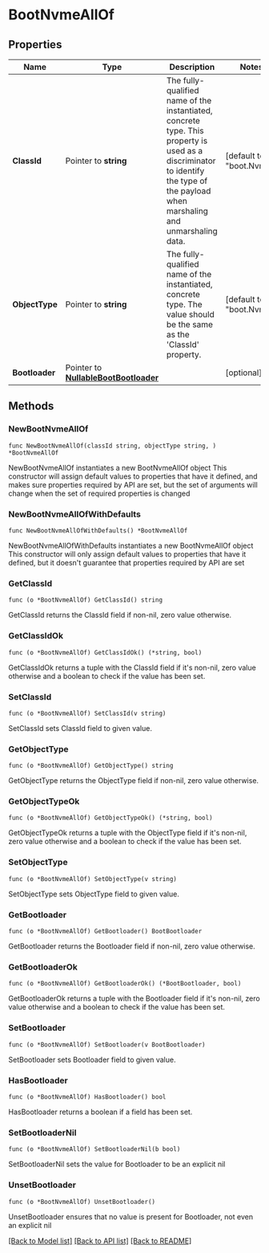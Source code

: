 # BootNvmeAllOf

## Properties

Name | Type | Description | Notes
------------ | ------------- | ------------- | -------------
**ClassId** | Pointer to **string** | The fully-qualified name of the instantiated, concrete type. This property is used as a discriminator to identify the type of the payload when marshaling and unmarshaling data. | [default to "boot.Nvme"]
**ObjectType** | Pointer to **string** | The fully-qualified name of the instantiated, concrete type. The value should be the same as the &#39;ClassId&#39; property. | [default to "boot.Nvme"]
**Bootloader** | Pointer to [**NullableBootBootloader**](boot.Bootloader.md) |  | [optional] 

## Methods

### NewBootNvmeAllOf

`func NewBootNvmeAllOf(classId string, objectType string, ) *BootNvmeAllOf`

NewBootNvmeAllOf instantiates a new BootNvmeAllOf object
This constructor will assign default values to properties that have it defined,
and makes sure properties required by API are set, but the set of arguments
will change when the set of required properties is changed

### NewBootNvmeAllOfWithDefaults

`func NewBootNvmeAllOfWithDefaults() *BootNvmeAllOf`

NewBootNvmeAllOfWithDefaults instantiates a new BootNvmeAllOf object
This constructor will only assign default values to properties that have it defined,
but it doesn't guarantee that properties required by API are set

### GetClassId

`func (o *BootNvmeAllOf) GetClassId() string`

GetClassId returns the ClassId field if non-nil, zero value otherwise.

### GetClassIdOk

`func (o *BootNvmeAllOf) GetClassIdOk() (*string, bool)`

GetClassIdOk returns a tuple with the ClassId field if it's non-nil, zero value otherwise
and a boolean to check if the value has been set.

### SetClassId

`func (o *BootNvmeAllOf) SetClassId(v string)`

SetClassId sets ClassId field to given value.


### GetObjectType

`func (o *BootNvmeAllOf) GetObjectType() string`

GetObjectType returns the ObjectType field if non-nil, zero value otherwise.

### GetObjectTypeOk

`func (o *BootNvmeAllOf) GetObjectTypeOk() (*string, bool)`

GetObjectTypeOk returns a tuple with the ObjectType field if it's non-nil, zero value otherwise
and a boolean to check if the value has been set.

### SetObjectType

`func (o *BootNvmeAllOf) SetObjectType(v string)`

SetObjectType sets ObjectType field to given value.


### GetBootloader

`func (o *BootNvmeAllOf) GetBootloader() BootBootloader`

GetBootloader returns the Bootloader field if non-nil, zero value otherwise.

### GetBootloaderOk

`func (o *BootNvmeAllOf) GetBootloaderOk() (*BootBootloader, bool)`

GetBootloaderOk returns a tuple with the Bootloader field if it's non-nil, zero value otherwise
and a boolean to check if the value has been set.

### SetBootloader

`func (o *BootNvmeAllOf) SetBootloader(v BootBootloader)`

SetBootloader sets Bootloader field to given value.

### HasBootloader

`func (o *BootNvmeAllOf) HasBootloader() bool`

HasBootloader returns a boolean if a field has been set.

### SetBootloaderNil

`func (o *BootNvmeAllOf) SetBootloaderNil(b bool)`

 SetBootloaderNil sets the value for Bootloader to be an explicit nil

### UnsetBootloader
`func (o *BootNvmeAllOf) UnsetBootloader()`

UnsetBootloader ensures that no value is present for Bootloader, not even an explicit nil

[[Back to Model list]](../README.md#documentation-for-models) [[Back to API list]](../README.md#documentation-for-api-endpoints) [[Back to README]](../README.md)


